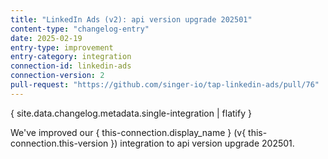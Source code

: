 ```yaml
---
title: "LinkedIn Ads (v2): api version upgrade 202501"
content-type: "changelog-entry"
date: 2025-02-19
entry-type: improvement
entry-category: integration
connection-id: linkedin-ads
connection-version: 2
pull-request: "https://github.com/singer-io/tap-linkedin-ads/pull/76"
---
```

{ site.data.changelog.metadata.single-integration | flatify }

We've improved our { this-connection.display_name } (v{ this-connection.this-version }) integration to api version upgrade 202501.